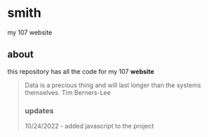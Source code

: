 # smith
my 107 website

## about
this repository has all the code for my 107 **website**
> Data is a precious thing and will last longer than the systems themselves.
> Tim Berners-Lee
>
> ### updates
> 10/24/2022 - added javascript to the project